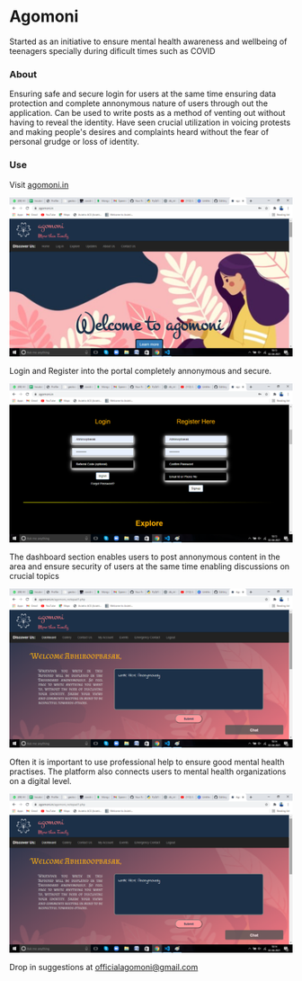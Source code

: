 # Agomoni

Started as an initiative to ensure mental health awareness and wellbeing of teenagers specially during dificult times such as COVID


### About

Ensuring safe and secure login for users at the same time ensuring data protection and complete annonymous nature of users through out the application. Can be used to write posts as a method of venting out without having to reveal the identity. Have seen crucial utilization in voicing protests and making people's desires and complaints heard without the fear of personal grudge or loss of identity.

### Use

Visit [agomoni.in](agomoni.in)

 ![alt text](images/p1.png)
 
Login and Register into the portal completely annonymous and secure. 
 
  ![alt text](images/p2.png)
  
The dashboard section enables users to post annonymous content in the area and ensure security of users at the same time enabling discussions on crucial topics

  ![alt text](images/p3.png)
  
 Often it is important to use professional help to ensure good mental health practises. The platform also connects users to mental health organizations on a digital level.
 
 ![alt text](images/p3.png)
 
 
 Drop in suggestions at [officialagomoni@gmail.com](officialagomoni@gmail.com)

